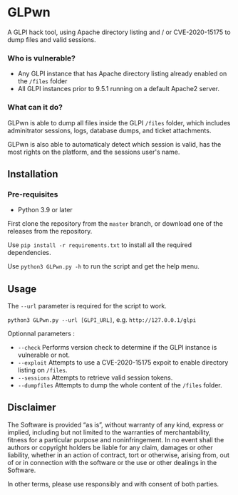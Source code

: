 # GLPwn
 A GLPI hack tool, using Apache directory listing and / or CVE-2020-15175 to dump files and valid sessions.

### Who is vulnerable?
- Any GLPI instance that has Apache directory listing already enabled on the `/files` folder
- All GLPI instances prior to 9.5.1 running on a default Apache2 server.

### What can it do?
GLPwn is able to dump all files inside the GLPI `/files` folder, which includes adminitrator sessions, logs, database dumps, and ticket attachments.

GLPwn is also able to automaticaly detect which session is valid, has the most rights on the platform, and the sessions user's name.

## Installation
### Pre-requisites
- Python 3.9 or later

First clone the repository from the `master` branch, or download one of the releases from the repository.

Use `pip install -r requirements.txt` to install all the required dependencies.

Use `python3 GLPwn.py -h` to run the script and get the help menu.

## Usage
The `--url` parameter is required for the script to work. 

`python3 GLPwn.py --url [GLPI_URL]`, e.g. `http://127.0.0.1/glpi`

Optionnal parameters : 

 - `--check` Performs version check to determine if the GLPI instance is vulnerable or not.
 - `--exploit` Attempts to use a CVE-2020-15175 expoit to enable directory listing on `/files`.
 - `--sessions` Attempts to retrieve valid session tokens.
 - `--dumpfiles` Attempts to dump the whole content of the `/files` folder.

## Disclaimer
The Software is provided “as is”, without warranty of any kind, express or implied, including but not limited to the warranties of merchantability, fitness for a particular purpose and noninfringement. In no event shall the authors or copyright holders be liable for any claim, damages or other liability, whether in an action of contract, tort or otherwise, arising from, out of or in connection with the software or the use or other dealings in the Software.

In other terms, please use responsibly and with consent of both parties.